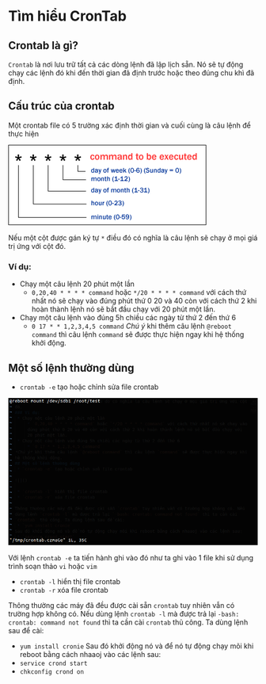 # Tìm hiểu CronTab
## Crontab là gì?
`Crontab` là nơi lưu trữ tất cả các dòng lệnh đã lập lịch sẵn. Nó sẽ tự động chạy các lệnh đó khi đến thời gian đã định trước hoặc theo đúng chu khì đã định.
## Cấu trúc của crontab
Một crontab file có 5 trường xác định thời gian và cuối cùng là câu lệnh để thực hiện

![](https://github.com/niemdinhtrong/NIEMDT/blob/master/linux/images/cron1.gif)

Nếu một cột được gán ký tự `*` điều đó có nghĩa là câu lệnh sẽ chạy ở mọi giá trị ứng với cột đó.
### Ví dụ:
 * Chạy một câu lệnh 20 phút một lần
     * `0,20,40 * * * * command` hoặc `*/20 * * * * command` với cách thứ nhất nó sẽ chạy vào đúng phút thứ 0 20 và 40 còn với cách thứ 2 khi hoàn thành lệnh nó sẽ bắt đầu chạy với 20 phút một lần.
 * Chạy một câu lệnh vào đúng 5h chiều các ngày từ thứ 2 đến thứ 6
     * `0 17 * * 1,2,3,4,5 command`
*Chú ý* khi thêm câu lệnh `@reboot command` thì câu lệnh `command` sẽ được thực hiện ngay khi hệ thống khởi động.
## Một số lệnh thường dùng
 * `crontab -e` tạo hoặc chỉnh sửa file crontab

![](https://github.com/niemdinhtrong/NIEMDT/blob/master/linux/images/cron2.png)

Với lệnh `crontab -e` ta tiến hành ghi vào đó như ta ghi vào 1 file khi sử dụng trình soạn thảo `vi` hoặc `vim`
 * `crontab -l` hiển thị file crontab
 * `crontab -r` xóa file crontab

Thông thường các máy đã đều được cài sẵn `crontab` tuy nhiên vẫn có trường hợp không có. Nếu dùng lệnh `crontab -l` mà được trả lại `-bash: crontab: command not found` thì ta cần cài `crontab` thủ công. Ta dùng lệnh sau để cài:
 * `yum install cronie`
Sau đó khởi động nó và để nó tự động chạy mõi khi reboot bằng cách nhaaoj vào các lệnh sau:
 * `service crond start`
 * `chkconfig crond on`